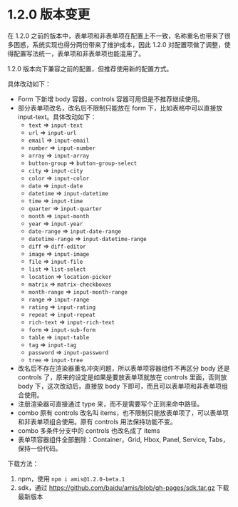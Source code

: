 # 1.2.0 版本变更

在 1.2.0 之前的版本中，表单项和非表单项在配置上不一致，名称重名也带来了很多困惑，系统实现也得分两份带来了维护成本，因此 1.2.0 对配置项做了调整，使得配置写法统一，表单项和非表单项也能混用了。

1.2.0 版本向下兼容之前的配置，但推荐使用新的配置方式。

具体改动如下：

- Form 下新增 body 容器，controls 容器可用但是不推荐继续使用。
- 部分表单项改名，改名后不限制只能放在 form 下，比如表格中可以直接放 input-text。具体改动如下：
  - `text` => `input-text`
  - `url` => `input-url`
  - `email` => `input-email`
  - `number` => `input-number`
  - `array` => `input-array`
  - `button-group` => `button-group-select`
  - `city` => `input-city`
  - `color` => `input-color`
  - `date` => `input-date`
  - `datetime` => `input-datetime`
  - `time` => `input-time`
  - `quarter` => `input-quarter`
  - `month` => `input-month`
  - `year` => `input-year`
  - `date-range` => `input-date-range`
  - `datetime-range` => `input-datetime-range`
  - `diff` => `diff-editor`
  - `image` => `input-image`
  - `file` => `input-file`
  - `list` => `list-select`
  - `location` => `location-picker`
  - `matrix` => `matrix-checkboxes`
  - `month-range` => `input-month-range`
  - `range` => `input-range`
  - `rating` => `input-rating`
  - `repeat` => `input-repeat`
  - `rich-text` => `input-rich-text`
  - `form` => `input-sub-form`
  - `table` => `input-table`
  - `tag` => `input-tag`
  - `password` => `input-password`
  - `tree` => `input-tree`
- 改名后不存在渲染器重名冲突问题，所以表单项容器组件不再区分 body 还是 controls 了，原来的设定是如果是要放表单项就放在 controls 里面，否则放 body 下，这次改动后，直接放 body 下即可，而且可以表单项和非表单项组合使用。
- 注册渲染器可直接通过 type 来，而不是需要写个正则来命中路径。
- combo 原有 controls 改名叫 items，也不限制只能放表单项了，可以表单项和非表单项组合使用。原有 controls 用法保持功能不变。
- combo 多条件分支中的 controls 也改名成了 items
- 表单项容器组件全部删除：Container，Grid, Hbox, Panel, Service, Tabs，保持一份代码。

下载方法：

1. npm，使用 `npm i amis@1.2.0-beta.1`
2. sdk，通过 https://github.com/baidu/amis/blob/gh-pages/sdk.tar.gz 下载最新版本
